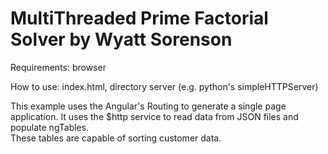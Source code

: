 # MultiThreaded Prime Factorial Solver by Wyatt Sorenson

Requirements: browser

How to use: index.html, directory server (e.g. python's simpleHTTPServer)

This example uses the Angular's Routing to generate a single page application. 
It uses the $http service to read data from JSON files and populate ngTables.  
These tables are capable of sorting customer data.